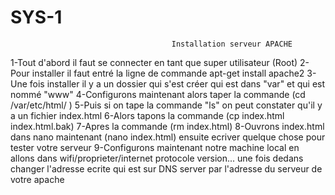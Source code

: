# SYS-1

										Installation serveur APACHE

1-Tout d'abord il faut se connecter en tant que super utilisateur (Root)
2-Pour installer il faut entré la ligne de commande apt-get install apache2
3-Une fois installer il y a un dossier qui s'est créer qui est dans "var" et qui est nommé "www"
4-Configurons maintenant alors taper la commande (cd /var/etc/html/ )
5-Puis si on tape la commande "ls" on peut constater qu'il y a un fichier index.html
6-Alors tapons la commande (cp index.html index.html.bak)
7-Apres la commande (rm index.html)
8-Ouvrons index.html dans nano maintenant (nano index.html) ensuite ecriver quelque chose pour tester votre serveur
9-Configurons maintenant notre machine local en allons dans wifi/proprieter/internet protocole version... une fois dedans changer l'adresse ecrite qui est sur DNS server par l'adresse du serveur de votre apache
